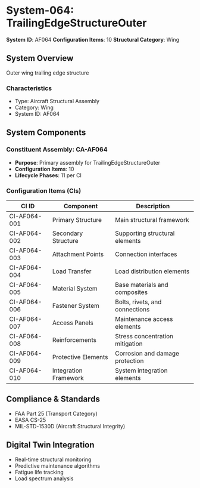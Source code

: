 # System-064: TrailingEdgeStructureOuter

**System ID**: AF064
**Configuration Items**: 10
**Structural Category**: Wing

## System Overview

Outer wing trailing edge structure

### Characteristics
- Type: Aircraft Structural Assembly
- Category: Wing
- System ID: AF064

## System Components

### Constituent Assembly: CA-AF064
- **Purpose**: Primary assembly for TrailingEdgeStructureOuter
- **Configuration Items**: 10
- **Lifecycle Phases**: 11 per CI

### Configuration Items (CIs)

| CI ID | Component | Description |
|-------|-----------|-------------|
| CI-AF064-001 | Primary Structure | Main structural framework |
| CI-AF064-002 | Secondary Structure | Supporting structural elements |
| CI-AF064-003 | Attachment Points | Connection interfaces |
| CI-AF064-004 | Load Transfer | Load distribution elements |
| CI-AF064-005 | Material System | Base materials and composites |
| CI-AF064-006 | Fastener System | Bolts, rivets, and connections |
| CI-AF064-007 | Access Panels | Maintenance access elements |
| CI-AF064-008 | Reinforcements | Stress concentration mitigation |
| CI-AF064-009 | Protective Elements | Corrosion and damage protection |
| CI-AF064-010 | Integration Framework | System integration elements |

## Compliance & Standards
- FAA Part 25 (Transport Category)
- EASA CS-25
- MIL-STD-1530D (Aircraft Structural Integrity)

## Digital Twin Integration
- Real-time structural monitoring
- Predictive maintenance algorithms
- Fatigue life tracking
- Load spectrum analysis
